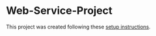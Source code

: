 # Web-Service-Project

This project was created following these [setup instructions](https://github.com/MediaComem/comem-webserv).
